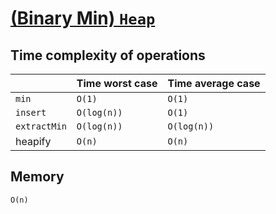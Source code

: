 # [(Binary Min) `Heap`](./heap.js)

## Time complexity of operations

|              | Time worst case | Time average case |
|--------------|-----------------|-------------------|
| `min`        | `O(1)`          | `O(1)`            |   
| `insert`     | `O(log(n))`     | `O(1)`            |
| `extractMin` | `O(log(n))`     | `O(log(n))`       |
| heapify      | `O(n)`          | `O(n)`            |

## Memory

`O(n)`
